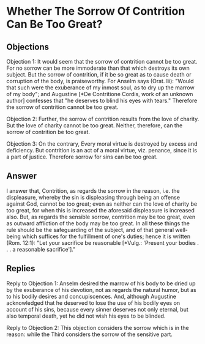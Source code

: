 # Whether The Sorrow Of Contrition Can Be Too Great?

## Objections

Objection 1: It would seem that the sorrow of contrition cannot be too great. For no sorrow can be more immoderate than that which destroys its own subject. But the sorrow of contrition, if it be so great as to cause death or corruption of the body, is praiseworthy. For Anselm says (Orat. lii): "Would that such were the exuberance of my inmost soul, as to dry up the marrow of my body"; and Augustine [*De Contritione Cordis, work of an unknown author] confesses that "he deserves to blind his eyes with tears." Therefore the sorrow of contrition cannot be too great.

Objection 2: Further, the sorrow of contrition results from the love of charity. But the love of charity cannot be too great. Neither, therefore, can the sorrow of contrition be too great.

Objection 3: On the contrary, Every moral virtue is destroyed by excess and deficiency. But contrition is an act of a moral virtue, viz. penance, since it is a part of justice. Therefore sorrow for sins can be too great.

## Answer



I answer that, Contrition, as regards the sorrow in the reason, i.e. the displeasure, whereby the sin is displeasing through being an offense against God, cannot be too great; even as neither can the love of charity be too great, for when this is increased the aforesaid displeasure is increased also. But, as regards the sensible sorrow, contrition may be too great, even as outward affliction of the body may be too great. In all these things the rule should be the safeguarding of the subject, and of that general well-being which suffices for the fulfillment of one's duties; hence it is written (Rom. 12:1): "Let your sacrifice be reasonable [*Vulg.: 'Present your bodies . . . a reasonable sacrifice']."

## Replies

Reply to Objection 1: Anselm desired the marrow of his body to be dried up by the exuberance of his devotion, not as regards the natural humor, but as to his bodily desires and concupiscences. And, although Augustine acknowledged that he deserved to lose the use of his bodily eyes on account of his sins, because every sinner deserves not only eternal, but also temporal death, yet he did not wish his eyes to be blinded.

Reply to Objection 2: This objection considers the sorrow which is in the reason: while the Third considers the sorrow of the sensitive part.